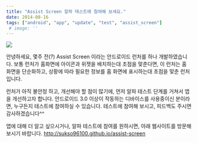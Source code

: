 ```yaml
---
title: "Assist Screen 알파 테스트에 참여해 보세요."
date: 2014-08-16
tags: ["android", "app", "update", "test", "assist_screen"]
 # image: ''
---
```

![]("https://sukso96100.github.io/blogimgs/assistscreen_website.png")

안녕하세요, 몇주 전(?) Assist Screen 이라는 안드로이드 런처를 하나 개발하였습니다.
보통 런처가 홈화면에 아이콘과 위젯을 배치하는대 초점을 맟춘다면, 이 런처는 홈 화면을 단순화하고, 
상황에 따라 필요한 정보를 홈 화면에 표시하는대 초점을 맟춘 런처입니다.

런처가 아직 불안정 하고, 개선해야 할 점이 많기에, 먼저 알파 테스트 단계를 거쳐서 앱을 개선하고자 합니다.
안드로이드 3.0 이상이 작동하는 디바이스를 사용중이신 분이라면, 누구든지 테스트에 참여하실 수 있습니다.
테스트에 참여해 보시고, 피드백도 주시면 감사하겠습니다^^

앱에 대해 더 알고 싶으시거나, 알파 테스트에 참여를 원하시면, 아래 웹사이트를 방문해 보시기 바랍니다.
http://sukso96100.github.io/assist-screen
